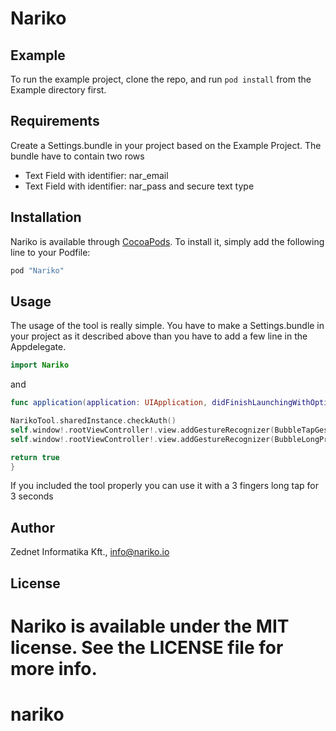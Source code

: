 # Nariko

## Example

To run the example project, clone the repo, and run `pod install` from the Example directory first.

## Requirements

Create a Settings.bundle in your project based on the Example Project. The bundle have to contain two rows
- Text Field with identifier: nar_email
- Text Field with identifier: nar_pass and secure text type


## Installation

Nariko is available through [CocoaPods](http://cocoapods.org). To install
it, simply add the following line to your Podfile:


```ruby
pod "Nariko"
```

## Usage

The usage of the tool is really simple. You have to make a Settings.bundle in your project as it described above than you have to add a few line in the Appdelegate.

```swift
import Nariko
```
and

```swift
func application(application: UIApplication, didFinishLaunchingWithOptions launchOptions: [NSObject: AnyObject]?) -> Bool {

NarikoTool.sharedInstance.checkAuth()
self.window!.rootViewController!.view.addGestureRecognizer(BubbleTapGestureRecognizer())
self.window!.rootViewController!.view.addGestureRecognizer(BubbleLongPressGestureRecognizer())

return true
}
```

If you included the tool properly you can use it with a 3 fingers long tap for 3 seconds

## Author

Zednet Informatika Kft., info@nariko.io

## License

Nariko is available under the MIT license. See the LICENSE file for more info.
=======
# nariko


